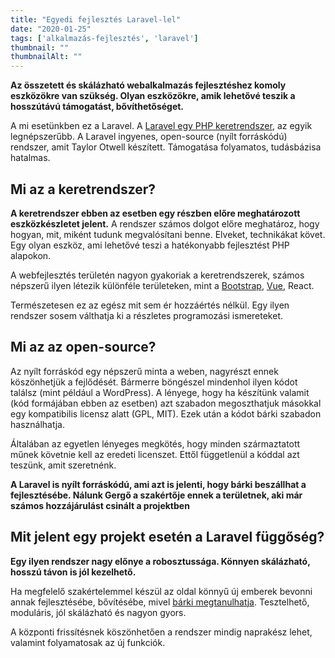 ```yaml
---
title: "Egyedi fejlesztés Laravel-lel"
date: "2020-01-25"
tags: ['alkalmazás-fejlesztés', 'laravel']
thumbnail: ""
thumbnailAlt: ""
---
```


**Az összetett és skálázható webalkalmazás fejlesztéshez komoly eszközökre van szükség. Olyan eszközökre, amik lehetővé teszik a hosszútávú támogatást, bővíthetőséget.**

A mi esetünkben ez a Laravel. A [Laravel egy PHP keretrendszer](https://laravel.com/), az egyik legnépszerűbb. A Laravel ingyenes, open-source (nyílt forráskódú) rendszer, amit Taylor Otwell készített. Támogatása folyamatos, tudásbázisa hatalmas.

## Mi az a keretrendszer?

**A keretrendszer ebben az esetben egy részben előre meghatározott eszközkészletet jelent.** A rendszer számos dolgot előre meghatároz, hogy hogyan, mit, miként tudunk megvalósítani benne. Elveket, technikákat követ. Egy olyan eszköz, ami lehetővé teszi a hatékonyabb fejlesztést PHP alapokon.

A webfejlesztés területén nagyon gyakoriak a keretrendszerek, számos népszerű ilyen létezik különféle területeken, mint a [Bootstrap](https://getbootstrap.com/), [Vue](https://vuejs.org/), React.

Természetesen ez az egész mit sem ér hozzáértés nélkül. Egy ilyen rendszer sosem válthatja ki a részletes programozási ismereteket.

## Mi az az open-source?

Az nyílt forráskód egy népszerű minta a weben, nagyrészt ennek köszönhetjük a fejlődését. Bármerre böngészel mindenhol ilyen kódot találsz (mint például a WordPress). A lényege, hogy ha készítünk valamit (kód formájában ebben az esetben) azt szabadon megoszthatjuk másokkal egy kompatibilis licensz alatt (GPL, MIT). Ezek után a kódot bárki szabadon használhatja.

Általában az egyetlen lényeges megkötés, hogy minden származtatott műnek követnie kell az eredeti licenszet. Ettől függetlenül a kóddal azt teszünk, amit szeretnénk.

**A Laravel is nyílt forráskódú, ami azt is jelenti, hogy bárki beszállhat a fejlesztésébe. Nálunk Gergő a szakértője ennek a területnek, aki már számos hozzájárulást csinált a projektben**

## Mit jelent egy projekt esetén a Laravel függőség?

**Egy ilyen rendszer nagy előnye a robosztussága. Könnyen skálázható, hosszú távon is jól kezelhető.**

Ha megfelelő szakértelemmel készül az oldal könnyű új emberek bevonni annak fejlesztésébe, bővítésébe, mivel [bárki megtanulhatja](https://conedevelopment.com/hu/kezdjunk-fejleszteni-laravel-el/). Tesztelhető, moduláris, jól skálázható és nagyon gyors.

A központi frissítésnek köszönhetően a rendszer mindig naprakész lehet, valamint folyamatosak az új funkciók.
